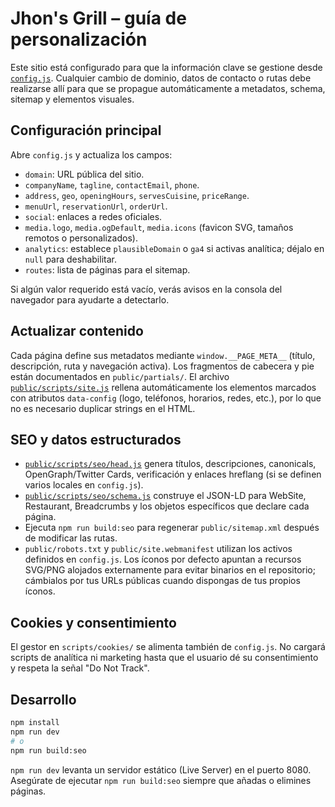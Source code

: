 # Jhon's Grill – guía de personalización

Este sitio está configurado para que la información clave se gestione desde [`config.js`](./config.js). Cualquier cambio de dominio, datos de contacto o rutas debe realizarse allí para que se propague automáticamente a metadatos, schema, sitemap y elementos visuales.

## Configuración principal

Abre `config.js` y actualiza los campos:

- `domain`: URL pública del sitio.
- `companyName`, `tagline`, `contactEmail`, `phone`.
- `address`, `geo`, `openingHours`, `servesCuisine`, `priceRange`.
- `menuUrl`, `reservationUrl`, `orderUrl`.
- `social`: enlaces a redes oficiales.
- `media.logo`, `media.ogDefault`, `media.icons` (favicon SVG, tamaños remotos o personalizados).
- `analytics`: establece `plausibleDomain` o `ga4` si activas analítica; déjalo en `null` para deshabilitar.
- `routes`: lista de páginas para el sitemap.

Si algún valor requerido está vacío, verás avisos en la consola del navegador para ayudarte a detectarlo.

## Actualizar contenido

Cada página define sus metadatos mediante `window.__PAGE_META__` (título, descripción, ruta y navegación activa). Los fragmentos de cabecera y pie están documentados en `public/partials/`. El archivo [`public/scripts/site.js`](public/scripts/site.js) rellena automáticamente los elementos marcados con atributos `data-config` (logo, teléfonos, horarios, redes, etc.), por lo que no es necesario duplicar strings en el HTML.

## SEO y datos estructurados

- [`public/scripts/seo/head.js`](public/scripts/seo/head.js) genera títulos, descripciones, canonicals, OpenGraph/Twitter Cards, verificación y enlaces hreflang (si se definen varios locales en `config.js`).
- [`public/scripts/seo/schema.js`](public/scripts/seo/schema.js) construye el JSON-LD para WebSite, Restaurant, Breadcrumbs y los objetos específicos que declare cada página.
- Ejecuta `npm run build:seo` para regenerar `public/sitemap.xml` después de modificar las rutas.
- `public/robots.txt` y `public/site.webmanifest` utilizan los activos definidos en `config.js`. Los íconos por defecto apuntan a
  recursos SVG/PNG alojados externamente para evitar binarios en el repositorio; cámbialos por tus URLs públicas cuando dispongas
  de tus propios íconos.

## Cookies y consentimiento

El gestor en `scripts/cookies/` se alimenta también de `config.js`. No cargará scripts de analítica ni marketing hasta que el usuario dé su consentimiento y respeta la señal "Do Not Track".

## Desarrollo

```bash
npm install
npm run dev
# o
npm run build:seo
```

`npm run dev` levanta un servidor estático (Live Server) en el puerto 8080. Asegúrate de ejecutar `npm run build:seo` siempre que añadas o elimines páginas.
